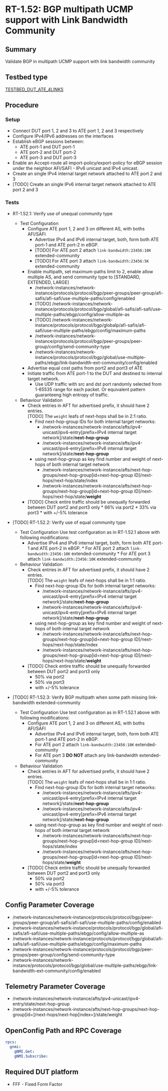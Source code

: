 # RT-1.52: BGP multipath UCMP support with Link Bandwidth Community

## Summary

Validate BGP in multipath UCMP support with link bandwidth community

## Testbed type

[TESTBED_DUT_ATE_4LINKS](https://github.com/openconfig/featureprofiles/blob/main/topologies/atedut_4.testbed)

## Procedure

### Setup

*   Connect DUT port 1, 2 and 3 to ATE port 1, 2 and 3 respectively
*   Configure IPv4/IPv6 addresses on the interfaces
*   Establish eBGP sessions between:
    *   ATE port-1 and DUT port-1
    *   ATE port-2 and DUT port-2
    *   ATE port-3 and DUT port-3
*   Enable an Accept-route all import-policy/export-policy for eBGP session
    under the neighbor AFI/SAFI - IPv6 unicast and IPv4 unicast.
*   Create an single IPv4 internal target network attached to ATE port 2 and 3
*   [TODO] Create an single IPv6 internal target network attached to ATE port 2 and 3


### Tests

*   RT-1.52.1: Verify use of unequal community type

    *   Test Configuration
        *   Configure ATE port 1, 2 and 3 on different AS, with boths AFI/SAFI
            * Advertise IPv4 and IPv6 internal target, both, form both ATE port-1 and ATE port-2 in eBGP.
            * [TODO] For ATE port 2 attach `link-bandwidth:23456:10K` extended-community
            * [TODO] For ATE port 3 attach `link-bandwidth:23456:5K` extended-community
        *   Enable multipath, set maximum-paths limit to 2, enable allow multiple
            AS, and send community type to [STANDARD, EXTENDED, LARGE]
            *   /network-instances/network-instance/protocols/protocol/bgp/peer-groups/peer-group/afi-safis/afi-safi/use-multiple-paths/config/enabled
            *   [TODO] /network-instances/network-instance/protocols/protocol/bgp/global/afi-safis/afi-safi/use-multiple-paths/ebgp/config/allow-multiple-as
            *   [TODO] /network-instances/network-instance/protocols/protocol/bgp/globalp/afi-safis/afi-safi/use-multiple-paths/ebgp/config/maximum-paths
            *   /network-instances/network-instance/protocols/protocol/bgp/peer-groups/peer-group/config/send-community-type
            *   /network-instances/network-instance/protocols/protocol/bgp/global/use-multiple-paths/ebgp/link-bandwidth-ext-community/config/enabled
        *   Advertise equal cost paths from port2 and port3 of ATE
        *   Initiate traffic from ATE port-1 to the DUT and destined to internal
            target network. 
            *   Use UDP traffic with src and dst port randomly selected from 1-65535 range for each packet. Or equivalent pattern guaranteeng high entropy of traffic.
    * Behaviour Validation
        *   Check entries in AFT for advertised prefix, it should have 2 entries.\
            [TODO] The `weight` leafs of next-hops shall be in 2:1 ratio.
            *   Find next-hop-group IDs for both internal target networks:
                *   /network-instances/network-instance/afts/ipv4-unicast/ipv4-entry[prefix=IPv4 internal target network]/state/**next-hop-group**
                *   /network-instances/network-instance/afts/ipv4-unicast/ipv4-entry[prefix=IPv6 internal target network]/state/**next-hop-group**
            *   using next-hop-group as key find number and weight of next-hops of both internal target network
                *   /network-instances/network-instance/afts/next-hop-groups/next-hop-group[id=next-hop-group ID]/next-hops/next-hop/state/index
                *   /network-instances/network-instance/afts/next-hop-groups/next-hop-group[id=next-hop-group ID]/next-hops/next-hop/state/**weight**
        *   [TODO] Check entire traffic should  be unequally forwarded between DUT
            port2 and port3 only
                *   66% via port2
                *   33% via port3
                *   with +/-5% tolerance

*   [TODO] RT-1.52.2: Verify use of equal community type

    *   Test Configuration
        Use test configuration as in RT-1.52.1 above with following modifications:
        * Advertise IPv4 and IPv6 internal target, both, form both ATE port-1 and ATE port-2 in eBGP.
                * For ATE port 2 attach `link-bandwidth:23456:10K` extended-community
                * For ATE port 3 attach `link-bandwidth:23456:10K` extended-community
    *   Behaviour Validation
        *   Check entries in AFT for advertised prefix, it should have 2 entries.\
            [TODO] The `weight` leafs of next-hops shall be in 1:1 ratio.
            *   Find next-hop-group IDs for both internal target networks:
                *   /network-instances/network-instance/afts/ipv4-unicast/ipv4-entry[prefix=IPv4 internal target network]/state/**next-hop-group**
                *   /network-instances/network-instance/afts/ipv4-unicast/ipv4-entry[prefix=IPv6 internal target network]/state/**next-hop-group**
            *   using next-hop-group as key find number and weight of next-hops of both internal target network
                *   /network-instances/network-instance/afts/next-hop-groups/next-hop-group[id=next-hop-group ID]/next-hops/next-hop/state/index
                *   /network-instances/network-instance/afts/next-hop-groups/next-hop-group[id=next-hop-group ID]/next-hops/next-hop/state/**weight**
        *   [TODO] Check entire traffic should  be unequally forwarded between DUT
            port2 and port3 only
            *   50% via port2
            *   50% via port3
            *   with +/-5% tolerance

*   [TODO] RT-1.52.3: Verify BGP multipath when some path missing link-bandwidth extended-community

    *   Test Configuration
        Use test configuration as in RT-1.52.1 above with following modifications:
        *   Configure ATE port 1, 2 and 3 on different AS, with boths AFI/SAFI
            * Advertise IPv4 and IPv6 internal target, both, form both ATE port-1 and ATE port-2 in eBGP.
            * For ATE port 2 attach `link-bandwidth:23456:10K` extended-community
            * For ATE port 3 **DO NOT** attach any link-bandwidth extended-community
    *   Behaviour Validation
        *   Check entries in AFT for advertised prefix, it should have 2 entries.\
            [TODO] The `weight` leafs of next-hops shall be in 1:1 ratio.
            *   Find next-hop-group IDs for both internal target networks:
                *   /network-instances/network-instance/afts/ipv4-unicast/ipv4-entry[prefix=IPv4 internal target network]/state/**next-hop-group**
                *   /network-instances/network-instance/afts/ipv4-unicast/ipv4-entry[prefix=IPv6 internal target network]/state/**next-hop-group**
            *   using next-hop-group as key find number and weight of next-hops of both internal target network
                *   /network-instances/network-instance/afts/next-hop-groups/next-hop-group[id=next-hop-group ID]/next-hops/state/index
                *   /network-instances/network-instance/afts/next-hop-groups/next-hop-group[id=next-hop-group ID]/next-hops/state/**weight**
        *   [TODO] Check entire traffic should  be unequally forwarded between DUT
            port2 and port3 only
            *   50% via port2
            *   50% via port3
            *   with +/-5% tolerance


## Config Parameter Coverage

*   /network-instances/network-instance/protocols/protocol/bgp/peer-groups/peer-group/afi-safis/afi-safi/use-multiple-paths/config/enabled
*   /network-instances/network-instance/protocols/protocol/bgp/global/afi-safis/afi-safi/use-multiple-paths/ebgp/config/allow-multiple-as
*   /network-instances/network-instance/protocols/protocol/bgp/global/afi-safis/afi-safi/use-multiple-paths/ebgp/config/maximum-paths
*   /network-instances/network-instance/protocols/protocol/bgp/peer-groups/peer-group/config/send-community-type
*   /network-instances/network-instance/protocols/protocol/bgp/global/use-multiple-paths/ebgp/link-bandwidth-ext-community/config/enabled

## Telemetry Parameter Coverage

*   /network-instances/network-instance/afts/ipv4-unicast/ipv4-entry/state/next-hop-group
*   /network-instances/network-instance/afts/next-hop-groups/next-hop-group[id=<id>]/next-hops/next-hop[index=<index>]/state/weight

## OpenConfig Path and RPC Coverage

```yaml
rpcs:
  gnmi:
    gNMI.Get:
    gNMI.Subscribe:
```
## Required DUT platform

*   FFF - Fixed Form Factor

